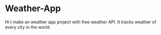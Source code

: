 # Weather-App
Hi I make an weather app project with free weather API. It tracks weather of every city in the world.
